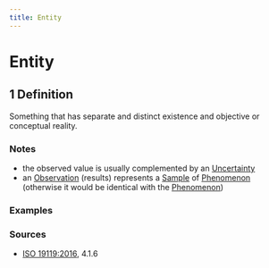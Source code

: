 ```yaml
---
title: Entity
---
```


# Entity

## 1 Definition 

Something that has separate and distinct existence and objective or conceptual reality.

### Notes 
- the observed value is usually complemented by an [Uncertainty](../uncertainty)
- an [Observation](../observation) (results) represents a [Sample](../sample) of [Phenomenon](../phenomenon) (otherwise it would be identical with the [Phenomenon](../phenomenon)) 

### Examples 

### Sources
- [ISO 19119:2016](https://www.iso.org/standard/59221.html), 4.1.6